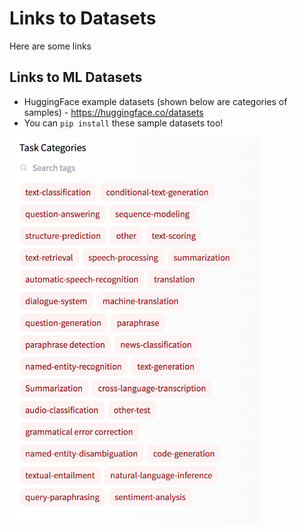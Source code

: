 # Links to Datasets

Here are some links

## Links to ML Datasets
- HuggingFace example datasets (shown below are categories of samples) - https://huggingface.co/datasets
- You can `pip install` these sample datasets too!

<img src="https://github.com/lynnlangit/sample-data/blob/master/images/hugging-face-samples.png" width=400>
